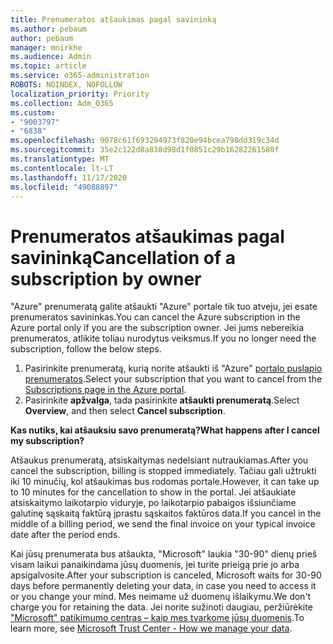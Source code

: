 ```yaml
---
title: Prenumeratos atšaukimas pagal savininką
ms.author: pebaum
author: pebaum
manager: mnirkhe
ms.audience: Admin
ms.topic: article
ms.service: o365-administration
ROBOTS: NOINDEX, NOFOLLOW
localization_priority: Priority
ms.collection: Adm_O365
ms.custom:
- "9003797"
- "6838"
ms.openlocfilehash: 9078c61f693294973f820e94bcea798dd319c34d
ms.sourcegitcommit: 35e2c122d8a838d98d1f0851c29b16282261580f
ms.translationtype: MT
ms.contentlocale: lt-LT
ms.lasthandoff: 11/17/2020
ms.locfileid: "49088897"
---
```

# <a name="cancellation-of-a-subscription-by-owner"></a><span data-ttu-id="0aa39-102">Prenumeratos atšaukimas pagal savininką</span><span class="sxs-lookup"><span data-stu-id="0aa39-102">Cancellation of a subscription by owner</span></span>

<span data-ttu-id="0aa39-103">"Azure" prenumeratą galite atšaukti "Azure" portale tik tuo atveju, jei esate prenumeratos savininkas.</span><span class="sxs-lookup"><span data-stu-id="0aa39-103">You can cancel the Azure subscription in the Azure portal only if you are the subscription owner.</span></span> <span data-ttu-id="0aa39-104">Jei jums nebereikia prenumeratos, atlikite toliau nurodytus veiksmus.</span><span class="sxs-lookup"><span data-stu-id="0aa39-104">If you no longer need the subscription, follow the below steps.</span></span>

1. <span data-ttu-id="0aa39-105">Pasirinkite prenumeratą, kurią norite atšaukti iš "Azure" [portalo puslapio prenumeratos](https://ms.portal.azure.com/#blade/Microsoft_Azure_Billing/SubscriptionsBlade).</span><span class="sxs-lookup"><span data-stu-id="0aa39-105">Select your subscription that you want to cancel from the [Subscriptions page in the Azure portal](https://ms.portal.azure.com/#blade/Microsoft_Azure_Billing/SubscriptionsBlade).</span></span>
2. <span data-ttu-id="0aa39-106">Pasirinkite **apžvalga**, tada pasirinkite **atšaukti prenumeratą**.</span><span class="sxs-lookup"><span data-stu-id="0aa39-106">Select **Overview**, and then select **Cancel subscription**.</span></span>

<span data-ttu-id="0aa39-107">**Kas nutiks, kai atšauksiu savo prenumeratą?**</span><span class="sxs-lookup"><span data-stu-id="0aa39-107">**What happens after I cancel my subscription?**</span></span>

<span data-ttu-id="0aa39-108">Atšaukus prenumeratą, atsiskaitymas nedelsiant nutraukiamas.</span><span class="sxs-lookup"><span data-stu-id="0aa39-108">After you cancel the subscription, billing is stopped immediately.</span></span> <span data-ttu-id="0aa39-109">Tačiau gali užtrukti iki 10 minučių, kol atšaukimas bus rodomas portale.</span><span class="sxs-lookup"><span data-stu-id="0aa39-109">However, it can take up to 10 minutes for the cancellation to show in the portal.</span></span> <span data-ttu-id="0aa39-110">Jei atšaukiate atsiskaitymo laikotarpio viduryje, po laikotarpio pabaigos išsiunčiame galutinę sąskaitą faktūrą įprastu sąskaitos faktūros data.</span><span class="sxs-lookup"><span data-stu-id="0aa39-110">If you cancel in the middle of a billing period, we send the final invoice on your typical invoice date after the period ends.</span></span>

<span data-ttu-id="0aa39-111">Kai jūsų prenumerata bus atšaukta, "Microsoft" laukia "30-90" dienų prieš visam laikui panaikindama jūsų duomenis, jei turite prieigą prie jo arba apsigalvosite.</span><span class="sxs-lookup"><span data-stu-id="0aa39-111">After your subscription is canceled, Microsoft waits for 30-90 days before permanently deleting your data, in case you need to access it or you change your mind.</span></span> <span data-ttu-id="0aa39-112">Mes neimame už duomenų išlaikymu.</span><span class="sxs-lookup"><span data-stu-id="0aa39-112">We don't charge you for retaining the data.</span></span> <span data-ttu-id="0aa39-113">Jei norite sužinoti daugiau, peržiūrėkite ["Microsoft" patikimumo centras – kaip mes tvarkome jūsų duomenis](https://www.microsoft.com/trust-center/privacy/data-management#leave).</span><span class="sxs-lookup"><span data-stu-id="0aa39-113">To learn more, see [Microsoft Trust Center - How we manage your data](https://www.microsoft.com/trust-center/privacy/data-management#leave).</span></span>


